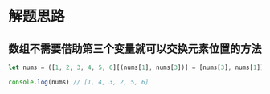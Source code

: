 # 解题思路

## 数组不需要借助第三个变量就可以交换元素位置的方法

```javascript
let nums = ([1, 2, 3, 4, 5, 6][(nums[1], nums[3])] = [nums[3], nums[1]])

console.log(nums) // [1, 4, 3, 2, 5, 6]
```
